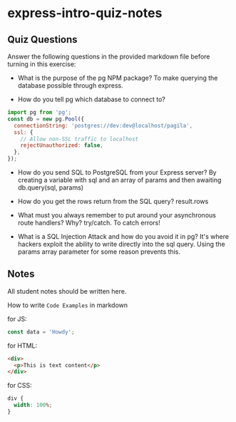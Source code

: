 # express-intro-quiz-notes

## Quiz Questions

Answer the following questions in the provided markdown file before turning in this exercise:

- What is the purpose of the pg NPM package?
  To make querying the database possible through express.

- How do you tell pg which database to connect to?

```javascript
import pg from 'pg';
const db = new pg.Pool({
  connectionString: 'postgres://dev:dev@localhost/pagila',
  ssl: {
    // Allow non-SSL traffic to localhost
    rejectUnauthorized: false,
  },
});
```

- How do you send SQL to PostgreSQL from your Express server?
  By creating a variable with sql and an array of params and then awaiting db.query(sql, params)

- How do you get the rows return from the SQL query?
  result.rows

- What must you always remember to put around your asynchronous route handlers? Why?
  try/catch. To catch errors!

- What is a SQL Injection Attack and how do you avoid it in pg?
  It's where hackers exploit the ability to write directly into the sql query.
  Using the params array parameter for some reason prevents this.

## Notes

All student notes should be written here.

How to write `Code Examples` in markdown

for JS:

```javascript
const data = 'Howdy';
```

for HTML:

```html
<div>
  <p>This is text content</p>
</div>
```

for CSS:

```css
div {
  width: 100%;
}
```
